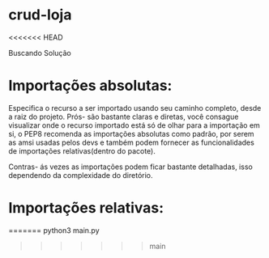 # crud-loja
<<<<<<< HEAD

Buscando Solução 

# Importações absolutas:
Especifica o recurso a ser importado usando seu caminho completo, desde a raiz do projeto.
Prós- são bastante claras e diretas, você consague visualizar onde o recurso importado está só de olhar
para a importação em si, o PEP8 recomenda as importações absolutas como padrão, por serem as amsi usadas pelos devs
e também podem fornecer as funcionalidades de importações relativas(dentro do pacote).

Contras- ás vezes as importações podem ficar bastante detalhadas, isso dependendo da complexidade do diretório.

# Importações relativas:
=======
python3 main.py
>>>>>>> main
